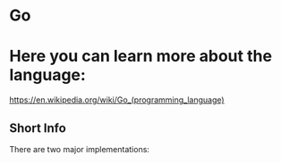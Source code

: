 
Go
==

# Here you can learn more about the language:


https://en.wikipedia.org/wiki/Go_(programming_language)
## Short Info


There are two major implementations:
